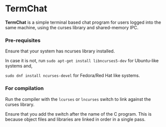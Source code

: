 TermChat
========

**TermChat** is a simple terminal based chat program for users logged into the same machine, using the curses library and shared-memory IPC.


### Pre-requisites

Ensure that your system has ncurses library installed.

In case it is not, run
   `sudo apt-get install libncurses5-dev` for Ubuntu-like systems and,

   `sudo dnf install ncurses-devel` for Fedora/Red Hat like systems.


### For compilation
Run the compiler with the `lcurses` or `lncurses` switch to link against the curses library.

Ensure that you add the switch after the name of the C program. This is because object files and libraries are linked in order in a single pass.
